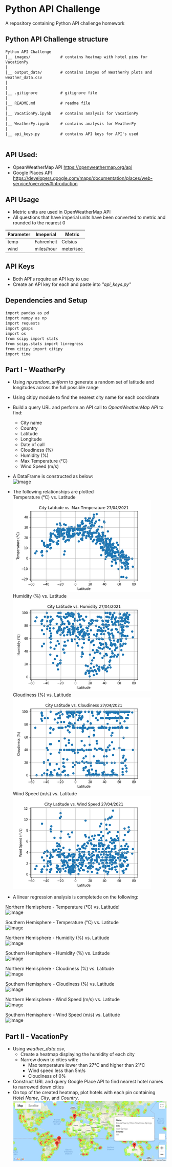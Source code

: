 # Python API Challenge
A repository containing Python API challenge homework

## Python API Challenge structure
```
Python API Challenge
|__ images/             # contains heatmap with hotel pins for VacationPy
|
|__ output_data/        # contains images of WeatherPy plots and weather_data.csv
|
|
|__ .gitignore          # gitignore file
|
|__ README.md           # readme file
|
|__ VacationPy.ipynb    # contains analysis for VacationPy
|
|__ WeatherPy.ipynb     # contains analysis for WeatherPy
|
|__ api_keys.py         # contains API keys for API's used


```

## API Used:
- OpeanWeatherMap API https://openweathermap.org/api
- Google Places API https://developers.google.com/maps/documentation/places/web-service/overview#Introduction

## API Usage
- Metric units are used in OpenWeatherMap API
- All questions that have imperial units have been converted to metric and rounded to the nearest 0  

|Parameter|Imeperial|Metric| 
|-|-|-| 
|temp|Fahrenheit|Celsius| 
|wind|miles/hour|meter/sec| 
  
## API Keys
- Both API's require an API key to use
- Create an API key for each and paste into _"api_keys.py"_  
  

## Dependencies and Setup
```import matplotlib.pyplot as plt
import pandas as pd
import numpy as np
import requests
import gmaps
import os
from scipy import stats
from scipy.stats import linregress
from citipy import citipy
import time
```

## Part I - WeatherPy
- Using _np.random_uniform_ to generate a random set of latitude and longitudes across the full possible range
- Using citipy module to find the nearest city name for each coordinate
- Build a query URL and perform an API call to _OpeanWeatherMap API_ to find:
  - City name
  - Country
  - Latitude
  - Longitude
  - Date of call
  - Cloudiness (%)
  - Humidity (%)
  - Max Temperature (°C)
  - Wind Speed (m/s)
- A DataFrame is constructed as below:  
![image](https://user-images.githubusercontent.com/79504423/116266827-6d031a00-a7ae-11eb-8ce9-672be50b0d45.png)  

- The following relationships are plotted  
Temperature (°C) vs. Latitude  
![chart](output_data/city_latitude_vs_max_temperature.png)  
Humidity (%) vs. Latitude  
![chart](output_data/city_latitude_vs_humidity.png)  
Cloudiness (%) vs. Latitude  
![chart](output_data/city_latitude_vs_cloudiness.png)  
Wind Speed (m/s) vs. Latitude  
![chart](output_data/city_latitude_vs_wind_speed.png)  

- A linear regression analysis is completede on the following:  

Northern Hemisphere - Temperature (°C) vs. Latitude!  
![image](https://user-images.githubusercontent.com/79504423/116266929-860bcb00-a7ae-11eb-8d9f-e9d33cf292fd.png)  

Southern Hemisphere - Temperature (°C) vs. Latitude  
![image](https://user-images.githubusercontent.com/79504423/116267129-b489a600-a7ae-11eb-8304-16a93d52a6c5.png)  

Northern Hemisphere - Humidity (%) vs. Latitude  
![image](https://user-images.githubusercontent.com/79504423/116267155-bc494a80-a7ae-11eb-90e4-9696ac7354e5.png)

Southern Hemisphere - Humidity (%) vs. Latitude  
![image](https://user-images.githubusercontent.com/79504423/116267179-c1a69500-a7ae-11eb-9799-993387bcb374.png)

Northern Hemisphere - Cloudiness (%) vs. Latitude  
![image](https://user-images.githubusercontent.com/79504423/116267202-c66b4900-a7ae-11eb-821b-da3c96f41523.png)

Southern Hemisphere - Cloudiness (%) vs. Latitude  
![image](https://user-images.githubusercontent.com/79504423/116267218-cb2ffd00-a7ae-11eb-896a-1082cf540c55.png)

Northern Hemisphere - Wind Speed (m/s) vs. Latitude  
![image](https://user-images.githubusercontent.com/79504423/116267238-d08d4780-a7ae-11eb-8146-7416f881594a.png)

Southern Hemisphere - Wind Speed (m/s) vs. Latitude  
![image](https://user-images.githubusercontent.com/79504423/116267258-d551fb80-a7ae-11eb-921a-e8add867747f.png)

  
  
## Part II - VacationPy
- Using _weather_data.csv_, 
  - Create a heatmap displaying the humidity of each city
  - Narrow down to cities with:
    - Max temperature lower than 27°C and higher than 21°C
    - Wind speed less than 5m/s
    - Cloudiness of 0%
- Construct URL and query Google Place API to find nearest hotel names to narrowed down cities
- On top of the created heatmap, plot hotels with each pin containing _Hotel Name_, _City_, and _Country_.  
![image](Images/hotel_heatmap.jpg)
